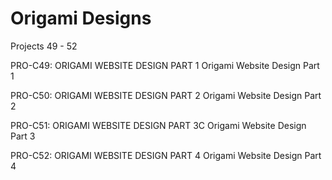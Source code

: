 # Origami Designs

Projects 49 - 52

PRO-C49: ORIGAMI WEBSITE DESIGN PART 1
Origami Website Design Part 1


PRO-C50: ORIGAMI WEBSITE DESIGN PART 2
Origami Website Design Part 2


PRO-C51: ORIGAMI WEBSITE DESIGN PART 3C
Origami Website Design Part 3


PRO-C52: ORIGAMI WEBSITE DESIGN PART 4
Origami Website Design Part 4